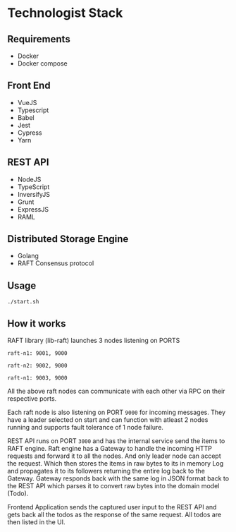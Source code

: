 # Technologist Stack

## Requirements
- Docker
- Docker compose

## Front End
- VueJS
- Typescript
- Babel
- Jest
- Cypress
- Yarn

## REST API
- NodeJS
- TypeScript
- InversifyJS
- Grunt
- ExpressJS
- RAML

## Distributed Storage Engine
- Golang
- RAFT Consensus protocol

## Usage

` ./start.sh `

## How it works

RAFT library (lib-raft) launches 3 nodes listening on PORTS

` raft-n1: 9001, 9000 `

` raft-n2: 9002, 9000 `

` raft-n1: 9003, 9000 `

All the above raft nodes can communicate with each other via RPC on their respective ports.

Each raft node is also listening on PORT `9000` for incoming messages. They have a leader selected on start and can function with atleast 2 nodes running and supports fault tolerance of 1 node failure.

REST API runs on PORT `3000` and has the internal service send the items to RAFT engine. Raft engine has a Gateway to handle the incoming HTTP requests and forward it to all the nodes. And only leader node can accept the request. Which then stores the items in raw bytes to its in memory Log and propagates it to its followers returning the entire log back to the Gateway. Gateway responds back with the same log in JSON format back to the REST API which parses it to convert raw bytes into the domain model (Todo).

Frontend Application sends the captured user input to the REST API and gets back all the todos as the response of the same request. All todos are then listed in the UI.
